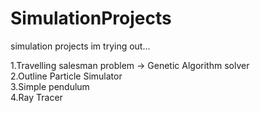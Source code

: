 # SimulationProjects
simulation projects im trying out...

1.Travelling salesman problem -> Genetic Algorithm solver 
<br>
2.Outline Particle Simulator
<br>
3.Simple pendulum
<br>
4.Ray Tracer
